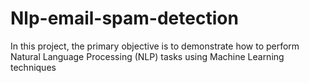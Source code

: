 # Nlp-email-spam-detection
In this project, the primary objective is to demonstrate how to perform Natural Language Processing (NLP) tasks using Machine Learning techniques
